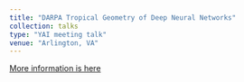 ```yaml
---
title: "DARPA Tropical Geometry of Deep Neural Networks"
collection: talks
type: "YAI meeting talk"
venue: "Arlington, VA"
---
```


[More information is here](https://www.darpa.mil/attachments/2017YFAAwardWinners_forwebsite.docx)